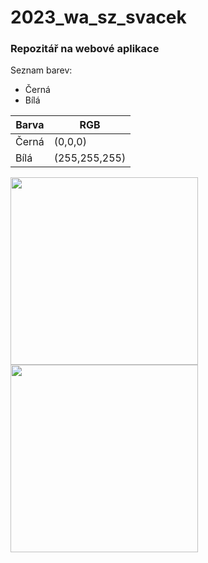 # 2023_wa_sz_svacek
### Repozitář na webové aplikace
Seznam barev:
- Černá
- Bílá

| Barva    | RGB |
| -------- | ------- |
| Černá  | (0,0,0)   |
| Bílá | (255,255,255)   |

<img src="[https://about.canva.com/wp-content/uploads/sites/8/2019/03/black.png](https://htmlcolorcodes.com/assets/images/colors/black-color-solid-background-1920x1080.png)"  width="300" height="300">
<img src="https://www.colorcombos.com/images/colors/FFFFFF.png" width="300" height="300">


